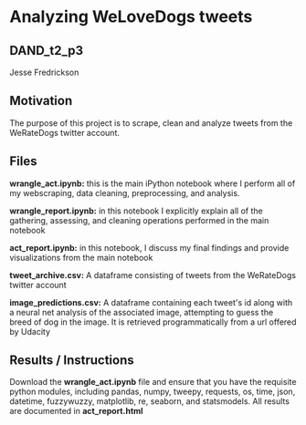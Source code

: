 # Analyzing WeLoveDogs tweets
## DAND_t2_p3
Jesse Fredrickson

## Motivation
The purpose of this project is to scrape, clean and analyze tweets from the WeRateDogs twitter account.

## Files
**wrangle_act.ipynb:** this is the main iPython notebook where I perform all of my webscraping, data cleaning, preprocessing, and analysis.

**wrangle_report.ipynb:** in this notebook I explicitly explain all of the gathering, assessing, and cleaning operations performed in the main notebook

**act_report.ipynb:** in this notebook, I discuss my final findings and provide visualizations from the main notebook

**tweet_archive.csv:** A dataframe consisting of tweets from the WeRateDogs twitter account

**image_predictions.csv:** A dataframe containing each tweet's id along with a neural net analysis of the associated image, attempting to guess the breed of dog in the image. It is retrieved programmatically from a url offered by Udacity

## Results / Instructions
Download the **wrangle_act.ipynb** file and ensure that you have the requisite python modules, including pandas, numpy, tweepy, requests, os, time, json, datetime, fuzzywuzzy, matplotlib, re, seaborn, and statsmodels. All results are documented in **act_report.html**